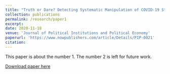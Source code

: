 ```yaml
---
title: "Truth or Dare? Detecting Systematic Manipulation of COVID-19 Statistics"
collection: publications
permalink: /research/paper1
excerpt: 
date: 2020-11-18
venue: 'Journal of Political Institutions and Political Economy'
paperurl: 'https://www.nowpublishers.com/article/Details/PIP-0021'
citation: 
---
```

This paper is about the number 1. The number 2 is left for future work.

[Download paper here](https://www.nowpublishers.com/article/Details/PIP-0021)

